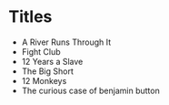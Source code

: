# Titles

- A River Runs Through It
- Fight Club
- 12 Years a Slave
- The Big Short
- 12 Monkeys
- The curious case of benjamin button

